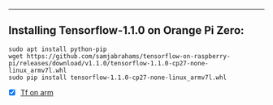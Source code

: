 ***
## Installing Tensorflow-1.1.0 on Orange Pi Zero:

```
sudo apt install python-pip
wget https://github.com/samjabrahams/tensorflow-on-raspberry-pi/releases/download/v1.1.0/tensorflow-1.1.0-cp27-none-linux_armv7l.whl
sudo pip install tensorflow-1.1.0-cp27-none-linux_armv7l.whl
```
- [x] [Tf on arm](https://github.com/samjabrahams/tensorflow-on-raspberry-pi)
